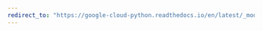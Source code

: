 ```yaml
---
redirect_to: "https://google-cloud-python.readthedocs.io/en/latest/_modules/google/cloud/datastore/key.html"
---
```

